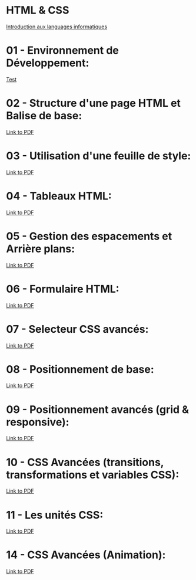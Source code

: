 # HTML & CSS

[Introduction aux languages informatiques](Cours/00_introduction_aux_langages_informatiques.pdf)
# 01 - Environnement de Développement:
[Test](Cours/01_environnement_de_dveloppement.pdf)
# 02 - Structure d'une page HTML et Balise de base:
[Link to PDF](Cours/02_Cours_structure_page_html_et_balise_de_base.pdf)
# 03 - Utilisation d'une feuille de style:
[Link to PDF](Cours/03_Utilisation_dune_feuille_de_style.pdf)
# 04 - Tableaux HTML:
[Link to PDF](Cours/04_cours_tableaux_html.pdf)
# 05 - Gestion des espacements et Arrière plans:
[Link to PDF](Cours/05_cours_gestion_des_espacements_et_arriere-plans.pdf)
# 06 - Formulaire HTML:
[Link to PDF](Cours/06_lessons_html_forms.pdf)
# 07 - Selecteur CSS avancés:
[Link to PDF](Cours/07_lessons_advanced_selectors_course.pdf)
# 08 - Positionnement de base:
[Link to PDF](Cours/08_lessons_basic_positioning.pdf)
# 09 - Positionnement avancés (grid & responsive):
[Link to PDF](Cours/09_advanced%20positioning.pdf.pdf)
# 10 - CSS Avancées (transitions, transformations et variables CSS):
[Link to PDF](Cours/10_lessons_advanced_css_(transitions_transformations_and_css_variables).pdf)
# 11 - Les unités CSS:
[Link to PDF](Cours/11_lessons_units_css.pdf)
# 14 - CSS Avancées (Animation):
[Link to PDF](Cours/14_CSS_Avancees_(Animations).pdf)
